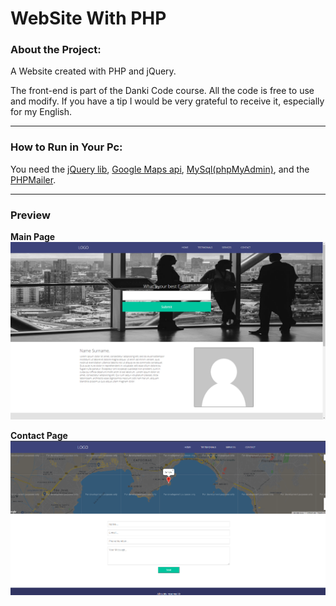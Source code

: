 # WebSite With PHP

### About the Project:
  A Website created with PHP and jQuery.
  
  The front-end is part of the Danki Code course.
  All the code is free to use and modify. If you have a tip I would be very grateful to receive it, especially for my English.

<hr>

### How to Run in Your Pc:
  You need the [jQuery lib](https://jquery.com/), [Google Maps api](https://maps.googleapis.com/maps/api/js?v=3.exp&key=AIzaSyDHPNQxozOzQSZ-djvWGOBUsHkBUoT_qH4),
  [MySql(phpMyAdmin)]("https://github.com/Gabriel-Spinola/Website-PHP/blob/Back-End/DataBase/tb_phpwebproject.sql"), and the [PHPMailer](https://github.com/PHPMailer/PHPMailer).

<hr>

### Preview

 __**Main Page**__
<br>
<img src="https://github.com/Gabriel-Spinola/Website-PHP/blob/main/App/images/print%20main.png">

__**Contact Page**__
<br>
<img src="https://github.com/Gabriel-Spinola/Website-PHP/blob/main/App/images/print%20contact.png">
